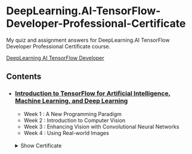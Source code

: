 # DeepLearning.AI-TensorFlow-Developer-Professional-Certificate
My quiz and assignment answers for DeepLearning.AI TensorFlow Developer Professional Certificate course.

[DeepLearning AI TensorFlow Developer](https://github.com/user-attachments/assets/540b3042-608b-4f5d-afd2-5ccfbc4a3be8)



## Contents
  - ### [Introduction to TensorFlow for Artificial Intelligence, Machine Learning, and Deep Learning](https://github.com/nandanarifqii/DeepLearning.AI-TensorFlow-Developer/tree/main/1_Introduction%20to%20TensorFlow%20for%20Artificial%20Intelligence%2C%20Machine%20Learning%2C%20and%20Deep%20Learning)
    * Week 1 : A New Programming Paradigm
    * Week 2 : Introduction to Computer Vision
    * Week 3 : Enhancing Vision with Convolutional Neural Networks
    * Week 4 : Using Real-world Images
    <br>
    <details>
      <summary>Show Certificate</summary>
           <img src="![image](https://github.com/user-attachments/assets/2be0b254-8a4b-4c30-b80b-249a86868c12)
" alt="TensorFlow C1 Certificate">
    </details>
  - ---

  - ### [Convolutional Neural Networks in TensorFlow](https://github.com/nandanarifqii/DeepLearning.AI-TensorFlow-Developer/tree/main/2_Convolutional%20Neural%20Networks%20in%20TensorFlow)
    * Week 1 : Exploring a Larger Dataset
    * Week 2 : Augmentation A technique to avoid overfitting
    * Week 3 : Transfer Learning
    * Week 4 : Multiclass Classifications
    <br>
    <details>
      <summary>Show Certificate</summary>
           <img src="https://github.com/BurakAhmet/DeepLearning.AI-TensorFlow-Developer-Professional-Certificate/assets/89780902/f3014cac-987a-482d-a782-8ebe3854d290" alt="TensorFlow C2 Certificate">
    </details>
  - ---

  - ### [Natural Language Processing in TensorFlow](https://github.com/nandanarifqii/DeepLearning.AI-TensorFlow-Developer/tree/main/3_Natural%20Language%20Processing%20in%20Tensorflow)
    * Week 1 : Sentiment in text
    * Week 2 : Word Embeddings
    * Week 3 : Sequence models
    * Week 4 : Sequence models and literature
    <br>
    <details>
      <summary>Show Certificate</summary>
          <img src="https://github.com/BurakAhmet/DeepLearning.AI-TensorFlow-Developer-Professional-Certificate/assets/89780902/55f1a31b-c7c6-4743-8f53-01a827b4cb16" alt="TensorFlow C3 Certificate">
    </details>
  - ---

  - ### [Sequences, Time Series and Prediction](https://github.com/nandanarifqii/DeepLearning.AI-TensorFlow-Developer/tree/main/4_Sequences%2C%20Time%20Series%20and%20Prediction)
    * Week 1 : Sequences and Prediction
    * Week 2 : Deep Neural Networks for Time Series
    * Week 3 : Recurrent Neural Networks for Time Series
    * Week 4 : Real-world time series data
    <br>
    <details>
      <summary>Show Certificate</summary>
            <img src="https://github.com/BurakAhmet/DeepLearning.AI-TensorFlow-Developer-Professional-Certificate/assets/89780902/91cd94de-086a-46b9-8d37-067698b8b95a" alt="TensorFlow C4 Certificate">
    </details>
  - ---

